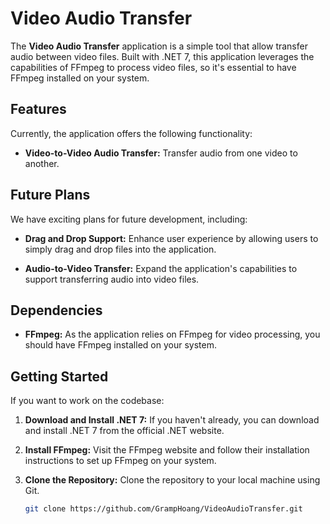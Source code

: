 # Video Audio Transfer

The **Video Audio Transfer** application is a simple tool that allow transfer audio between video files. Built with .NET 7, this application leverages the capabilities of FFmpeg to process video files, so it's essential to have FFmpeg installed on your system.

## Features

Currently, the application offers the following functionality:

- **Video-to-Video Audio Transfer:** Transfer audio from one video to another.

## Future Plans

We have exciting plans for future development, including:

- **Drag and Drop Support:** Enhance user experience by allowing users to simply drag and drop files into the application.

- **Audio-to-Video Transfer:** Expand the application's capabilities to support transferring audio into video files.

## Dependencies

- **FFmpeg:** As the application relies on FFmpeg for video processing, you should have FFmpeg installed on your system.

## Getting Started

If you want to work on the codebase:

1. **Download and Install .NET 7:**
   If you haven't already, you can download and install .NET 7 from the official .NET website.

2. **Install FFmpeg:**
   Visit the FFmpeg website and follow their installation instructions to set up FFmpeg on your system.

3. **Clone the Repository:**
   Clone the repository to your local machine using Git.

   ```bash
   git clone https://github.com/GrampHoang/VideoAudioTransfer.git
